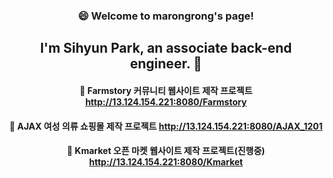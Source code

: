 
### <div align="center"> 😄 Welcome to marongrong's page! </div>
## <div align="center"> I'm Sihyun Park, an associate back-end engineer. 👋 </div>

#### <div align="center"> 👯 Farmstory 커뮤니티 웹사이트 제작 프로젝트 http://13.124.154.221:8080/Farmstory </div>
#### <div align="center"> 👯 AJAX 여성 의류 쇼핑몰 제작 프로젝트 http://13.124.154.221:8080/AJAX_1201 </div>
#### <div align="center"> 👯 Kmarket 오픈 마켓 웹사이트 제작 프로젝트(진행중) http://13.124.154.221:8080/Kmarket </div>


<!--
**SihyunPark01/SihyunPark01** is a ✨ _special_ ✨ repository because its `README.md` (this file) appears on your GitHub profile.

Here are some ideas to get you started:

- 🔭 I’m currently working on ...
- 🌱 I’m currently learning ...
- 👯 I’m looking to collaborate on ...
- 🤔 I’m looking for help with ...
- 💬 Ask me about ...
- 📫 How to reach me: ...
- 😄 Pronouns: ...
- ⚡ Fun fact: ...
-->


